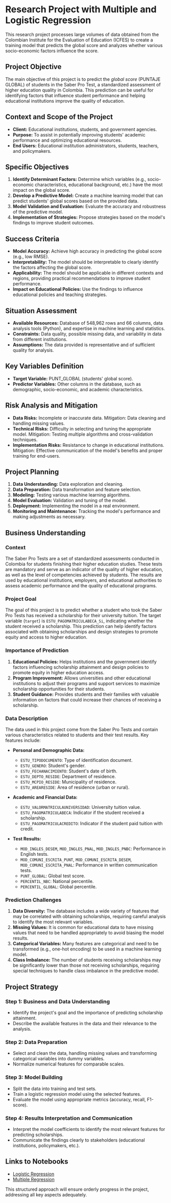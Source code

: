 # Research Project with Multiple and Logistic Regression

This research project processes large volumes of data obtained from the Colombian Institute for the Evaluation of Education (ICFES) to create a training model that predicts the global score and analyzes whether various socio-economic factors influence the score.

## Project Objective

The main objective of this project is to predict the *global score* (PUNTAJE GLOBAL) of students in the Saber Pro Test, a standardized assessment of higher education quality in Colombia. This prediction can be useful for identifying factors that influence student performance and helping educational institutions improve the quality of education.

## Context and Scope of the Project

- **Client:** Educational institutions, students, and government agencies.
- **Purpose:** To assist in potentially improving students' academic performance and optimizing educational resources.
- **End Users:** Educational institution administrators, students, teachers, and policymakers.

## Specific Objectives

1. **Identify Determinant Factors:** Determine which variables (e.g., socio-economic characteristics, educational background, etc.) have the most impact on the global score.
2. **Develop a Predictive Model:** Create a machine learning model that can predict students' global scores based on the provided data.
3. **Model Validation and Evaluation:** Evaluate the accuracy and robustness of the predictive model.
4. **Implementation of Strategies:** Propose strategies based on the model's findings to improve student outcomes.

## Success Criteria

- **Model Accuracy:** Achieve high accuracy in predicting the global score (e.g., low RMSE).
- **Interpretability:** The model should be interpretable to clearly identify the factors affecting the global score.
- **Applicability:** The model should be applicable in different contexts and regions, providing practical recommendations to improve student performance.
- **Impact on Educational Policies:** Use the findings to influence educational policies and teaching strategies.

## Situation Assessment

- **Available Resources:** Database of 548,962 rows and 66 columns, data analysis tools (Python), and expertise in machine learning and statistics.
- **Constraints:** Data quality, possible missing data, and variability in data from different institutions.
- **Assumptions:** The data provided is representative and of sufficient quality for analysis.

## Key Variables Definition

- **Target Variable:** PUNT_GLOBAL (students' global score).
- **Predictor Variables:** Other columns in the database, such as demographic, socio-economic, and academic characteristics.

## Risk Analysis and Mitigation

- **Data Risks:** Incomplete or inaccurate data. Mitigation: Data cleaning and handling missing values.
- **Technical Risks:** Difficulty in selecting and tuning the appropriate model. Mitigation: Testing multiple algorithms and cross-validation techniques.
- **Implementation Risks:** Resistance to change in educational institutions. Mitigation: Effective communication of the model's benefits and proper training for end-users.

## Project Planning

1. **Data Understanding:** Data exploration and cleaning.
2. **Data Preparation:** Data transformation and feature selection.
3. **Modeling:** Testing various machine learning algorithms.
4. **Model Evaluation:** Validation and tuning of the model.
5. **Deployment:** Implementing the model in a real environment.
6. **Monitoring and Maintenance:** Tracking the model's performance and making adjustments as necessary.

## Business Understanding

### Context

The Saber Pro Tests are a set of standardized assessments conducted in Colombia for students finishing their higher education studies. These tests are mandatory and serve as an indicator of the quality of higher education, as well as the level of competencies achieved by students. The results are used by educational institutions, employers, and educational authorities to assess academic performance and the quality of educational programs.

### Project Goal

The goal of this project is to predict whether a student who took the Saber Pro Tests has received a scholarship for their university tuition. The target variable (`target`) is `ESTU_PAGOMATRICULABECA_Si`, indicating whether the student received a scholarship. This prediction can help identify factors associated with obtaining scholarships and design strategies to promote equity and access to higher education.

### Importance of Prediction

1. **Educational Policies:** Helps institutions and the government identify factors influencing scholarship attainment and design policies to promote equity in higher education access.
2. **Program Improvement:** Allows universities and other educational institutions to adjust their programs and support services to maximize scholarship opportunities for their students.
3. **Student Guidance:** Provides students and their families with valuable information on factors that could increase their chances of receiving a scholarship.

### Data Description

The data used in this project come from the Saber Pro Tests and contain various characteristics related to students and their test results. Key features include:

- **Personal and Demographic Data:**
  - `ESTU_TIPODOCUMENTO`: Type of identification document.
  - `ESTU_GENERO`: Student's gender.
  - `ESTU_FECHANACIMIENTO`: Student's date of birth.
  - `ESTU_DEPTO_RESIDE`: Department of residence.
  - `ESTU_MCPIO_RESIDE`: Municipality of residence.
  - `ESTU_AREARESIDE`: Area of residence (urban or rural).

- **Academic and Financial Data:**
  - `ESTU_VALORMATRICULAUNIVERSIDAD`: University tuition value.
  - `ESTU_PAGOMATRICULABECA`: Indicator if the student received a scholarship.
  - `ESTU_PAGOMATRICULACREDITO`: Indicator if the student paid tuition with credit.

- **Test Results:**
  - `MOD_INGLES_DESEM`, `MOD_INGLES_PNAL`, `MOD_INGLES_PNBC`: Performance in English tests.
  - `MOD_COMUNI_ESCRITA_PUNT`, `MOD_COMUNI_ESCRITA_DESEM`, `MOD_COMUNI_ESCRITA_PNAL`: Performance in written communication tests.
  - `PUNT_GLOBAL`: Global test score.
  - `PERCENTIL_NBC`: National percentile.
  - `PERCENTIL_GLOBAL`: Global percentile.

### Prediction Challenges

1. **Data Diversity:** The database includes a wide variety of features that may be correlated with obtaining scholarships, requiring careful analysis to identify the most relevant variables.
2. **Missing Values:** It is common for educational data to have missing values that need to be handled appropriately to avoid biasing the model results.
3. **Categorical Variables:** Many features are categorical and need to be transformed (e.g., one-hot encoding) to be used in a machine learning model.
4. **Class Imbalance:** The number of students receiving scholarships may be significantly lower than those not receiving scholarships, requiring special techniques to handle class imbalance in the predictive model.

## Project Strategy

### Step 1: Business and Data Understanding
- Identify the project's goal and the importance of predicting scholarship attainment.
- Describe the available features in the data and their relevance to the analysis.

### Step 2: Data Preparation
- Select and clean the data, handling missing values and transforming categorical variables into dummy variables.
- Normalize numerical features for comparable scales.

### Step 3: Model Building
- Split the data into training and test sets.
- Train a logistic regression model using the selected features.
- Evaluate the model using appropriate metrics (accuracy, recall, F1-score).

### Step 4: Results Interpretation and Communication
- Interpret the model coefficients to identify the most relevant features for predicting scholarships.
- Communicate the findings clearly to stakeholders (educational institutions, policymakers, etc.).

## Links to Notebooks

- [Logistic Regression](https://colab.research.google.com/drive/1J_d4xZbEr8LBC2ZOmmzVBNP7IZysaYcu?usp=sharing&pli=1&authuser=1)
- [Multiple Regression](https://colab.research.google.com/drive/1qEDmz7-W19vKDLBb6iycWh7WKKhvUZ0E#scrollTo=ghEwK2SxnUtR)

This structured approach will ensure orderly progress in the project, addressing all key aspects adequately.
